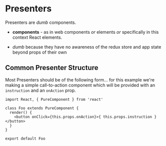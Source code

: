 # Presenters
Presenters are _dumb_ components.

- **components** - as in web components _or_ elements _or_ specifically in this context React elements.

- _dumb_ because they have no awareness of the redux store and app state beyond props of their own

## Common Presenter Structure
Most Presenters should be of the following form... for this example we're making a simple call-to-action component which will be provided with an `instruction` and an `onAction` prop.

```
import React, { PureComponent } from 'react'

class Foo extends PureComponent {
  render() {
    <button onClick={this.props.onAction}>{ this.props.instruction }</button>
  }
}

export default Foo
```
